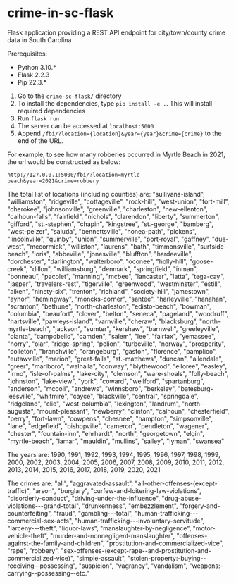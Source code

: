 # crime-in-sc-flask
Flask application providing a REST API endpoint for city/town/county crime data in South Carolina

Prerequisites:
  * Python 3.10.*
  * Flask 2.2.3
  * Pip 22.3.*
  
1) Go to the `crime-sc-flask/` directory
2) To install the dependencies, type `pip install -e .`. This will install required dependencies
3) Run `flask run`
4) The server can be accessed at `localhost:5000`
5) Append `/fbi/?location={location}&year={year}&crime={crime}` to the end of the URL. 

For example, to see how many robberies occurred in Myrtle Beach in 2021, the url would be constructed as below:

`http://127.0.0.1:5000/fbi/?location=myrtle-beach&year=2021&crime=robbery`

The total list of locations (including counties) are:
    "sullivans-island",
    "williamston",
    "ridgeville",
    "cottageville",
    "rock-hill",
    "west-union",
    "fort-mill",
    "cherokee",
    "johnsonville",
    "greenville",
    "charleston",
    "new-ellenton",
    "calhoun-falls",
    "fairfield",
    "nichols",
    "clarendon",
    "liberty",
    "summerton",
    "gifford",
    "st.-stephen",
    "chapin",
    "kingstree",
    "st.-george",
    "bamberg",
    "west-pelzer",
    "saluda",
    "bennettsville",
    "honea-path",
    "pickens",
    "lincolnville",
    "quinby",
    "union",
    "summerville",
    "port-royal",
    "gaffney",
    "due-west",
    "mccormick",
    "williston",
    "laurens",
    "bath",
    "timmonsville",
    "surfside-beach",
    "loris",
    "abbeville",
    "jonesville",
    "bluffton",
    "hardeeville",
    "dorchester",
    "darlington",
    "walterboro",
    "oconee",
    "holly-hill",
    "goose-creek",
    "dillon",
    "williamsburg",
    "denmark",
    "springfield",
    "inman",
    "bonneau",
    "pacolet",
    "manning",
    "mcbee",
    "lancaster",
    "latta",
    "tega-cay",
    "jasper",
    "travelers-rest",
    "tigerville",
    "greenwood",
    "westminster",
    "estill",
    "aiken",
    "ninety-six",
    "trenton",
    "richland",
    "society-hill",
    "jamestown",
    "aynor",
    "hemingway",
    "moncks-corner",
    "santee",
    "harleyville",
    "hanahan",
    "scranton",
    "bethune",
    "north-charleston",
    "edisto-beach",
    "bowman",
    "columbia",
    "beaufort",
    "clover",
    "belton",
    "seneca",
    "pageland",
    "woodruff",
    "hartsville",
    "pawleys-island",
    "varnville",
    "cheraw",
    "blacksburg",
    "north-myrtle-beach",
    "jackson",
    "sumter",
    "kershaw",
    "barnwell",
    "greeleyville",
    "olanta",
    "campobello",
    "camden",
    "salem",
    "lee",
    "fairfax",
    "yemassee",
    "horry",
    "olar",
    "ridge-spring",
    "pelion",
    "turbeville",
    "norway",
    "prosperity",
    "colleton",
    "branchville",
    "orangeburg",
    "gaston",
    "florence",
    "pamplico",
    "eutawville",
    "marion",
    "great-falls",
    "st.-matthews",
    "duncan",
    "allendale",
    "greer",
    "marlboro",
    "walhalla",
    "conway",
    "blythewood",
    "elloree",
    "easley",
    "irmo",
    "isle-of-palms",
    "lake-city",
    "clemson",
    "ware-shoals",
    "folly-beach",
    "johnston",
    "lake-view",
    "york",
    "coward",
    "wellford",
    "spartanburg",
    "anderson",
    "mccoll",
    "andrews",
    "winnsboro",
    "berkeley",
    "batesburg-leesville",
    "whitmire",
    "cayce",
    "blackville",
    "central",
    "springdale",
    "ridgeland",
    "clio",
    "west-columbia",
    "lexington",
    "landrum",
    "north-augusta",
    "mount-pleasant",
    "newberry",
    "clinton",
    "calhoun",
    "chesterfield",
    "perry",
    "fort-lawn",
    "cowpens",
    "chesnee",
    "hampton",
    "simpsonville",
    "lane",
    "edgefield",
    "bishopville",
    "cameron",
    "pendleton",
    "wagener",
    "chester",
    "fountain-inn",
    "ehrhardt",
    "north",
    "georgetown",
    "elgin",
    "myrtle-beach",
    "lamar",
    "mauldin",
    "mullins",
    "salley",
    "lyman",
    "swansea"
    
The years are:
    1990,
    1991,
    1992,
    1993,
    1994,
    1995,
    1996,
    1997,
    1998,
    1999,
    2000,
    2002,
    2003,
    2004,
    2005,
    2006,
    2007,
    2008,
    2009,
    2010,
    2011,
    2012,
    2013,
    2014,
    2015,
    2016,
    2017,
    2018,
    2019,
    2020,
    2021
    
The crimes are:
    "all", 
    "aggravated-assault", 
    "all-other-offenses-(except-traffic)", 
    "arson", 
    "burglary", 
    "curfew-and-loitering-law-violations", 
    "disorderly-conduct", 
    "driving-under-the-influence", 
    "drug-abuse-violations---grand-total", 
    "drunkenness", 
    "embezzlement", 
    "forgery-and-counterfeiting", 
    "fraud", "gambling---total", 
    "human-trafficking---commercial-sex-acts", 
    "human-trafficking---involuntary-servitude", 
    "larceny---theft", 
    "liquor-laws", 
    "manslaughter-by-negligence", 
    "motor-vehicle-theft", 
    "murder-and-nonnegligent-manslaughter", 
    "offenses-against-the-family-and-children", 
    "prostitution-and-commercialized-vice", 
    "rape", 
    "robbery", 
    "sex-offenses-(except-rape--and-prostitution-and-commercialized-vice)", 
    "simple-assault", 
    "stolen-property:-buying--receiving--possessing",
    "suspicion", 
    "vagrancy", 
    "vandalism", 
    "weapons:-carrying--possessing--etc."